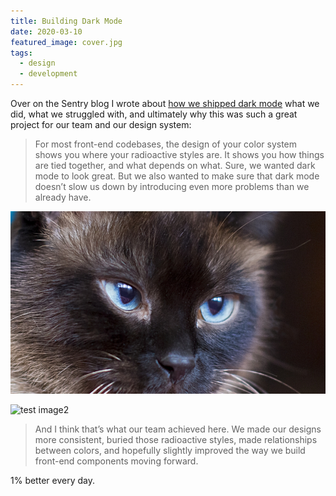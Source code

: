```yaml
---
title: Building Dark Mode
date: 2020-03-10
featured_image: cover.jpg
tags:
  - design
  - development
---
```


Over on the Sentry blog I wrote about [how we shipped dark mode](#) what we did, what we struggled with, and ultimately why this was such a great project for our team and our design system:

> For most front-end codebases, the design of your color system shows you where your radioactive styles are. It shows you how things are tied together, and what depends on what. Sure, we wanted dark mode to look great. But we also wanted to make sure that dark mode doesn’t slow us down by introducing even more problems than we already have.

![test image](cover.jpg)

![test image2](https://placeimg.com/1000/600/animals)

> And I think that’s what our team achieved here. We made our designs more consistent, buried those radioactive styles, made relationships between colors, and hopefully slightly improved the way we build front-end components moving forward.

1% better every day.
